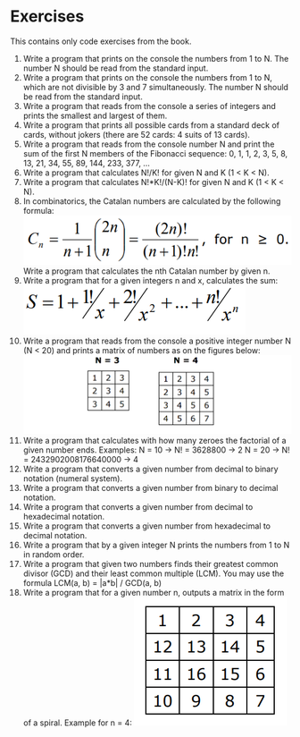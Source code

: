# Exercises #
This contains only code exercises from the book.  


1. Write a program that prints on the console the numbers from 1 to N. 
The number N should be read from the standard input.
2. Write a program that prints on the console the numbers from 1 to N, 
which are not divisible by 3 and 7 simultaneously. The number N 
should be read from the standard input.
3. Write a program that reads from the console a series of integers and 
prints the smallest and largest of them.
4. Write a program that prints all possible cards from a standard deck
of cards, without jokers (there are 52 cards: 4 suits of 13 cards).
5. Write a program that reads from the console number N and print the sum 
of the first N members of the Fibonacci sequence: 0, 1, 1, 2, 3, 5, 8, 
13, 21, 34, 55, 89, 144, 233, 377, …
6. Write a program that calculates N!/K! for given N and K (1 < K < N).
7. Write a program that calculates N!*K!/(N-K)! for given N and K 
(1 < K < N).
8. In combinatorics, the Catalan numbers are calculated by the following formula:  ![image for exercise 08](img/06ex08.png)  
Write a program that calculates the nth Catalan number by given n.
9. Write a program that for a given integers n and x, calculates the sum:  ![image for exercise 09](img/06ex09.png)  
10. Write a program that reads from the console a positive integer number 
N (N < 20) and prints a matrix of numbers as on the figures below:  ![image for exercise 10](img/06ex10.png)  
11. Write a program that calculates with how many zeroes the factorial of 
a given number ends. Examples:
N = 10 -> N! = 3628800 -> 2
N = 20 -> N! = 2432902008176640000 -> 4
12. Write a program that converts a given number from decimal to binary 
notation (numeral system).
13. Write a program that converts a given number from binary to decimal 
notation.
14. Write a program that converts a given number from decimal to 
hexadecimal notation.
15. Write a program that converts a given number from hexadecimal to 
decimal notation.
16. Write a program that by a given integer N prints the numbers from 1 to N 
in random order.
17. Write a program that given two numbers finds their greatest common 
divisor (GCD) and their least common multiple (LCM). You may use 
the formula LCM(a, b) = |a*b| / GCD(a, b)
18. Write a program that for a given number n, outputs a matrix in the 
form of a spiral. Example for n = 4:  ![image for exercise 18](img/06ex18.png)

